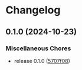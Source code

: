 # Changelog

## 0.1.0 (2024-10-23)


### Miscellaneous Chores

* release 0.1.0 ([5707f08](https://github.com/acdh-oeaw/apis-acdhch-django-auditlog/commit/5707f08bee0f52fef1561807e6ba5f0e5623733f))
